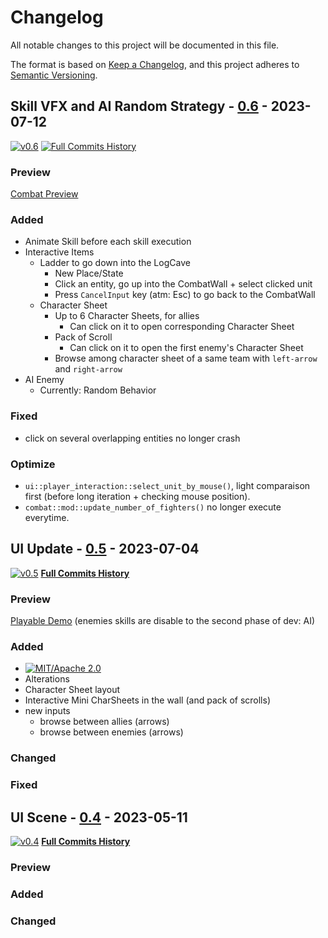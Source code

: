 # Changelog

All notable changes to this project will be documented in this file.

The format is based on [Keep a Changelog](https://keepachangelog.com/en/1.0.0/),
and this project adheres to [Semantic Versioning](https://semver.org/spec/v2.0.0.html).

## Skill VFX and AI Random Strategy - [0.6](https://github.com/Fabinistere/bevy_turn-based_combat/releases/tag/v0.6) - 2023-07-12

[![v0.6](https://img.shields.io/badge/v0.6-gray?style=flat&logo=github&logoColor=181717&link=https://github.com/Fabinistere/bevy_turn-based_combat/releases/tag/v0.6)](https://github.com/Fabinistere/bevy_turn-based_combat/releases/tag/v0.6)
[![**Full Commits History**](https://img.shields.io/badge/GitHubLog-gray?style=flat&logo=github&logoColor=181717&link=https://github.com/Fabinistere/bevy_turn-based_combat/commits/v0.6)](https://github.com/Fabinistere/bevy_turn-based_combat/commits/v0.6)

### Preview

[Combat Preview](https://github.com/Fabinistere/bevy_turn-based_combat/assets/73140258/536b91f1-6e4a-4e60-8c1d-21e19445676a)

### Added

- Animate Skill before each skill execution
- Interactive Items
  - Ladder to go down into the LogCave
    - New Place/State
    - Click an entity, go up into the CombatWall + select clicked unit
    - Press `CancelInput` key (atm: Esc) to go back to the CombatWall
  - Character Sheet
    - Up to 6 Character Sheets, for allies
      - Can click on it to open corresponding Character Sheet
    - Pack of Scroll
      - Can click on it to open the first enemy's Character Sheet
    - Browse among character sheet of a same team with `left-arrow` and `right-arrow`
- AI Enemy
  - Currently: Random Behavior

### Fixed

- click on several overlapping entities no longer crash

### Optimize

- `ui::player_interaction::select_unit_by_mouse()`, light comparaison first (before long iteration + checking mouse position).
- `combat::mod::update_number_of_fighters()` no longer execute everytime.

## UI Update - [0.5](https://github.com/Fabinistere/bevy_turn-based_combat/releases/tag/v0.5) - 2023-07-04

[![v0.5](https://img.shields.io/badge/v0.5-gray?style=flat&logo=github&logoColor=181717&link=https://github.com/Fabinistere/bevy_turn-based_combat/releases/tag/v0.5)](https://github.com/Fabinistere/bevy_turn-based_combat/releases/tag/v0.5)
[**Full Commits History**](https://github.com/Fabinistere/bevy_turn-based_combat/commits/v0.5)

<!-- TODO: Changelog -->
<!-- TODO: proper Release Description -->

### Preview

<!-- with a gif -->

[Playable Demo](https://fabinistere.github.io/bevy_turn-based_combat/) (enemies skills are disable to the second phase of dev: AI)

### Added

- [![MIT/Apache 2.0](https://img.shields.io/badge/license-MIT%2FApache-blue.svg)](https://github.com/fabinistere/bevy_turn-based_combat#license)
- Alterations
- Character Sheet layout
- Interactive Mini CharSheets in the wall (and pack of scrolls)
- new inputs
  - browse between allies (arrows)
  - browse between enemies (arrows)

### Changed

### Fixed

## UI Scene - [0.4](https://github.com/Fabinistere/bevy_turn-based_combat/releases/tag/v0.4) - 2023-05-11

[![v0.4](https://img.shields.io/badge/v0.4-gray?style=flat&logo=github&logoColor=181717&link=https://github.com/Fabinistere/bevy_turn-based_combat/releases/tag/v0.4)](https://github.com/Fabinistere/bevy_turn-based_combat/releases/tag/v0.4)
[**Full Commits History**](https://github.com/Fabinistere/bevy_turn-based_combat/commits/v0.4)

### Preview

<!-- with a gif -->

### Added

### Changed
